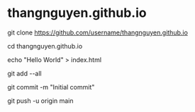 # thangnguyen.github.io
git clone https://github.com/username/thangnguyen.github.io

cd thangnguyen.github.io

echo "Hello World" > index.html

git add --all

git commit -m "Initial commit"

git push -u origin main
